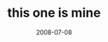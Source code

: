 ---
layout: base.njk
title : 'this one is mine' 
view_title : 'this one is mine' 
year : '2008' 
date : '2008-07-08' 
img_file : '/drawing/thisoneismine.jpg' 
html_file : 'thisoneismine' 
next_html : 'thisismylastnightonearthandispenditwithyou.html' 
year_order : '298' 
permalink : "title/{{html_file}}.html"
---